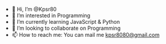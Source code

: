 - 👋 Hi, I’m @Kpsr80
- 👀 I’m interested in Programming
- 🌱 I’m currently learning JavaScript & Python
- 💞️ I’m looking to collaborate on Programming
- 📫 How to reach me: You can mail me kpsr8080@gmail.com

<!---
Kpsr80/Kpsr80 is a ✨ special ✨ repository because its `README.md` (this file) appears on your GitHub profile.
You can click the Preview link to take a look at your changes.
--->
